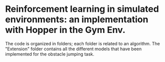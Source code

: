 # Reinforcement learning in simulated environments: an implementation with Hopper in the Gym Env.

The code is organized in folders; each folder is related to an algorithm. 
The "Extension" folder contains all the different models that have been implemented for the obstacle jumping task.
